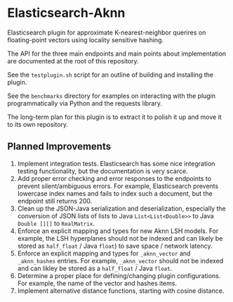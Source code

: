 # Elasticsearch-Aknn

Elasticsearch plugin for approximate K-nearest-neighbor querires on floating-point 
vectors using locality sensitive hashing.

The API for the three main endpoints and main points about implementation are 
documented at the root of this repository.

See the `testplugin.sh` script for an outline of building and installing the plugin.

See the `benchmarks` directory for examples on interacting with the plugin
programmatically via Python and the requests library.

The long-term plan for this plugin is to extract it to polish it up and move
it to its own repository.

## Planned Improvements

1. Implement integration tests. Elasticsearch has some nice integration testing 
functionality, but the documentation is very scarce.
2. Add proper error checking and error responses to the endpoints to prevent
silent/ambiguous errors. For example, Elasticsearch prevents lowercase index
names and fails to index such a document, but the endpoint still returns 200.
3. Clean up the JSON-Java serialization and deserialization, especially
the conversion of JSON lists of lists to Java `List<List<Double>>` to 
Java `Double [][]` to `RealMatrix`.
4. Enforce an explicit mapping and types for new Aknn LSH models. For example, the LSH
hyperplanes should not be indexed and can likely be stored as `half_float` / Java `float`)
to save space / network latency.
5. Enforce an explicit mapping and types for `_aknn_vector` and `_aknn_hashes`
entries. For example, `_aknn_vector` should not be indexed and can likley be
stored as a `half_float` / Java `float`.
6. Determine a proper place for defining/changing plugin configurations. For
example, the name of the vector and hashes items.
7. Implement alternative distance functions, starting with cosine distance.
